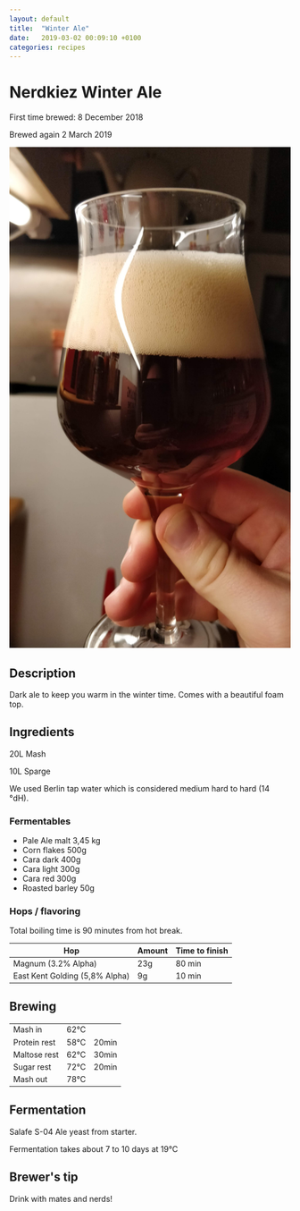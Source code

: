 ```yaml
---
layout: default
title:  "Winter Ale"
date:   2019-03-02 00:09:10 +0100
categories: recipes
---
```


# Nerdkiez Winter Ale

First time brewed: 8 December 2018

Brewed again 2 March 2019

![Dark Winter Ale](/assets/winterale.jpg)

## Description

Dark ale to keep you warm in the winter time. Comes with a beautiful foam top.

## Ingredients

20L Mash

10L Sparge

We used Berlin tap water which is considered medium hard to hard (14 °dH).


### Fermentables

- Pale Ale malt 3,45 kg
- Corn flakes 500g
- Cara dark 400g
- Cara light 300g
- Cara red 300g
- Roasted barley 50g

### Hops / flavoring

Total boiling time is 90 minutes from hot break.

|Hop                 |Amount              | Time to finish |
|--------------------|--------------------|----------------|
|Magnum (3.2% Alpha) |23g                 |80 min          |
|East Kent Golding (5,8% Alpha) |9g       |10 min          |


## Brewing

|       |         |        |
|-------|---------|--------|
|Mash in| 62°C    |        |
|Protein rest| 58°C |20min |
|Maltose rest| 62°C |30min  |
|Sugar rest| 72°C   |20min |
|Mash out         |78°C   ||

## Fermentation

Salafe S-04 Ale yeast from starter.

Fermentation takes about 7 to 10 days at 19°C

## Brewer's tip

Drink with mates and nerds!
